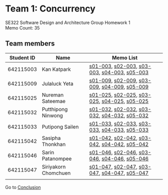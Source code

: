 # Team 1: Concurrency   
SE322 Software Design and Architecture Group Homework 1  
Memo Count: 35 

## Team members
| Student ID | Name | Memo List |
|------------|------|-----------|
|642115003   |  Kan Katpark    | [s01-003](./memo/s01-003.md), [s02-003](./memo/s02-003.md), [s03-003](./memo/s03-003.md), [s04-003](./memo/s04-003.md), [s05-003](./memo/s05-003.md) |
|642115009   |  Julaluck Yeta    | [s01-009](./memo/s01-009.md), [s02-009](./memo/s02-009.md), [s03-009](./memo/s03-009.md), [s04-009](./memo/s04-009.md), [s05-009](./memo/s05-009.md) |
|642115025   |  Nureman Sateemae    | [s01-025](./memo/s01-025.md), [s02-025](./memo/s02-025.md), [s03-025](./memo/s03-025.md), [s04-025](./memo/s04-025.md), [s05-025](./memo/s05-025.md) |
|642115032   |  Putthipong Ninwong   | [s01-032](./memo/s01-032.md), [s02-032](./memo/s02-032.md), [s03-032](./memo/s03-032.md), [s04-032](./memo/s04-032.md), [s05-032](./memo/s05-032.md) |
|642115033   |  Putipong Sailen    | [s01-033](./memo/s01-033.md), [s02-033](./memo/s02-033.md), [s03-033](./memo/s03-033.md), [s04-033](./memo/s04-033.md), [s05-033](./memo/s05-033.md) |
|642115042   |  Sasipha Thonkhan    | [s01-042](./memo/s01-042.md), [s02-042](./memo/s02-042.md), [s03-042](./memo/s03-042.md), [s04-042](./memo/s04-042.md), [s05-042](./memo/s05-042.md) |
|642115046   |  Sarin Patanompee    | [s01-046](./memo/s01-046.md), [s02-046](./memo/s02-046.md), [s03-046](./memo/s03-046.md), [s04-046](./memo/s04-046.md), [s05-046](./memo/s05-046.md)        |
|642115047   |  Siriyakorn Chomchuen    | [s01-047](./memo/s01-047.md), [s02-047](./memo/s02-047.md), [s03-047](./memo/s03-047.md), [s04-047](./memo/s04-047.md), [s05-047](./memo/s05-047.md)        |
|            |      |           |


Go to [Conclusion](./conclusion.md)

